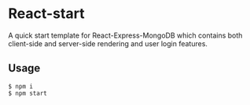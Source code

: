 # React-start
A quick start template for React-Express-MongoDB which contains both client-side and server-side rendering and user login features.

## Usage

```
$ npm i
$ npm start
```

